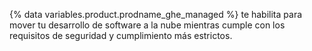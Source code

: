 {% data variables.product.prodname_ghe_managed %} te habilita para mover tu desarrollo de software a la nube mientras cumple con los requisitos de seguridad y cumplimiento más estrictos.
